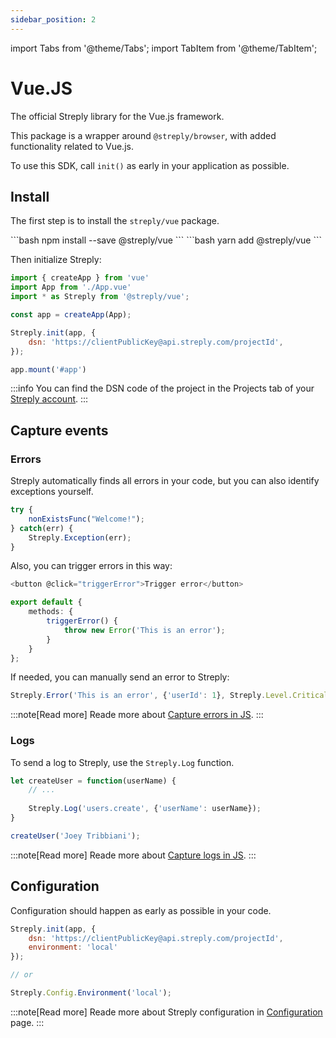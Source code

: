 ```yaml
---
sidebar_position: 2
---
```


import Tabs from '@theme/Tabs';
import TabItem from '@theme/TabItem';

# Vue.JS

The official Streply library for the Vue.js framework.

This package is a wrapper around `@streply/browser`, with added functionality related to Vue.js.

To use this SDK, call `init()` as early in your application as possible.

## Install

The first step is to install the `streply/vue` package.

<Tabs groupId="code" queryString>
  <TabItem value="npm" label="NPM">
    ```bash
    npm install --save @streply/vue
    ```
  </TabItem>
  <TabItem value="yarn" label="YARN">
    ```bash
    yarn add @streply/vue
    ```
  </TabItem>
</Tabs>

Then initialize Streply:

```js
import { createApp } from 'vue'
import App from './App.vue'
import * as Streply from '@streply/vue';

const app = createApp(App);

Streply.init(app, {
    dsn: 'https://clientPublicKey@api.streply.com/projectId',
});

app.mount('#app')
```

:::info
You can find the DSN code of the project in the Projects tab of your [Streply account](https://app.streply.com/projects).
:::

## Capture events

### Errors

Streply automatically finds all errors in your code, but you can also identify exceptions yourself.

```js
try {
    nonExistsFunc("Welcome!");
} catch(err) {
    Streply.Exception(err);
}
```

Also, you can trigger errors in this way:

```typescript
<button @click="triggerError">Trigger error</button>

export default {
    methods: {
        triggerError() {
            throw new Error('This is an error');
        }
    }
};
```

If needed, you can manually send an error to Streply:

```js
Streply.Error('This is an error', {'userId': 1}, Streply.Level.Critical);
```

:::note[Read more]
Reade more about [Capture errors in JS](/js/capture-events/errors).
:::

### Logs

To send a log to Streply, use the `Streply.Log` function.

```js
let createUser = function(userName) {
    // ...
    
    Streply.Log('users.create', {'userName': userName});
}

createUser('Joey Tribbiani');
```

:::note[Read more]
Reade more about [Capture logs in JS](/js/capture-events/logs).
:::

## Configuration

Configuration should happen as early as possible in your code.

```js
Streply.init(app, {
    dsn: 'https://clientPublicKey@api.streply.com/projectId',
    environment: 'local'
});

// or 

Streply.Config.Environment('local');
```
:::note[Read more]
Reade more about Streply configuration in [Configuration](/js/configuration) page.
:::